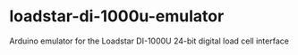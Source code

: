 # loadstar-di-1000u-emulator
Arduino emulator for the Loadstar DI-1000U  24-bit digital load cell interface
